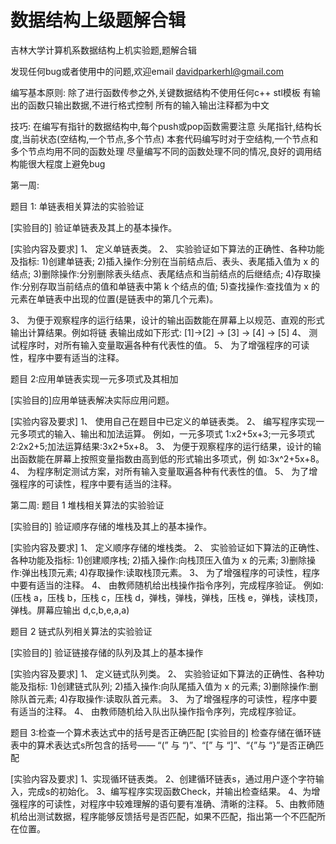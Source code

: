 # 数据结构上级题解合辑
吉林大学计算机系数据结构上机实验题,题解合辑

发现任何bug或者使用中的问题,欢迎email davidparkerhl@gmail.com

编写基本原则:
除了进行函数传参之外,关键数据结构不使用任何c++ stl模板
有输出的函数只输出数据,不进行格式控制
所有的输入输出注释都为中文

技巧:
在编写有指针的数据结构中,每个push或pop函数需要注意 头尾指针,结构长度,当前状态(空结构,一个节点,多个节点)
本套代码编写时对于空结构,一个节点和多个节点均用不同的函数处理
尽量编写不同的函数处理不同的情况,良好的调用结构能很大程度上避免bug


第一周:

题目 1: 单链表相关算法的实验验证

[实验目的] 验证单链表及其上的基本操作。

[实验内容及要求]
1、 定义单链表类。
2、 实验验证如下算法的正确性、各种功能及指标:
1)创建单链表;
2)插入操作:分别在当前结点后、表头、表尾插入值为 x 的结点;
3)删除操作:分别删除表头结点、表尾结点和当前结点的后继结点;
4)存取操作:分别存取当前结点的值和单链表中第 k 个结点的值;
5)查找操作:查找值为 x 的元素在单链表中出现的位置(是链表中的第几个元素)。

3、 为便于观察程序的运行结果，设计的输出函数能在屏幕上以规范、直观的形式输出计算结果。例如将链 表输出成如下形式: [1]->[2] -> [3] -> [4] -> [5]
4、 测试程序时，对所有输入变量取遍各种有代表性的值。
5、 为了增强程序的可读性，程序中要有适当的注释。


题目 2:应用单链表实现一元多项式及其相加

[实验目的]应用单链表解决实际应用问题。

[实验内容及要求]
1、 使用自己在题目中已定义的单链表类。
2、 编写程序实现一元多项式的输入、输出和加法运算。
例如，一元多项式 1:x2+5x+3;一元多项式 2:2x2+5;加法运算结果:3x2+5x+8。
3、 为便于观察程序的运行结果，设计的输出函数能在屏幕上按照变量指数由高到低的形式输出多项式，例
如:3x^2+5x+8。
4、 为程序制定测试方案，对所有输入变量取遍各种有代表性的值。
5、 为了增强程序的可读性，程序中要有适当的注释。


第二周:
题目 1 堆栈相关算法的实验验证

[实验目的] 验证顺序存储的堆栈及其上的基本操作。

[实验内容及要求]
1、 定义顺序存储的堆栈类。
2、 实验验证如下算法的正确性、各种功能及指标:
1)创建顺序栈;
2)插入操作:向栈顶压入值为 x 的元素;
3)删除操作:弹出栈顶元素;
4)存取操作:读取栈顶元素。
3、 为了增强程序的可读性，程序中要有适当的注释。
4、 由教师随机给出栈操作指令序列，完成程序验证。
例如:(压栈 a，压栈 b，压栈 c，压栈 d，弹栈，弹栈，弹栈，压栈 e，弹栈，读栈顶，弹栈。屏幕应输出 d,c,b,e,a,a)

题目 2 链式队列相关算法的实验验证

[实验目的] 验证链接存储的队列及其上的基本操作

[实验内容及要求]
1、 定义链式队列类。
2、 实验验证如下算法的正确性、各种功能及指标:
1)创建链式队列;
2)插入操作:向队尾插入值为 x 的元素;
3)删除操作:删除队首元素;
4)存取操作:读取队首元素。
3、 为了增强程序的可读性，程序中要有适当的注释。
4、 由教师随机给入队出队操作指令序列，完成程序验证。


题目 3:检查一个算术表达式中的括号是否正确匹配
[实验目的]
检查存储在循环链表中的算术表达式s所包含的括号—— “(” 与 “)”、“[” 与 “]”、“{”与 “}”是否正确匹配

[实验内容及要求]
1、实现循环链表类。
2、创建循环链表s，通过用户逐个字符输入，完成s的初始化。
3、编写程序实现函数Check，并输出检查结果。
4、为增强程序的可读性，对程序中较难理解的语句要有准确、清晰的注释。
5、由教师随机给出测试数据，程序能够反馈括号是否匹配，如果不匹配，指出第一个不匹配所在位置。
